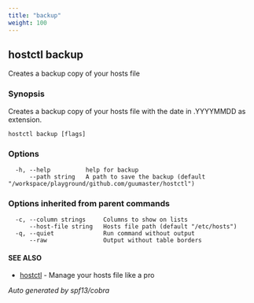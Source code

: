 ```yaml
---
title: "backup"
weight: 100
---
```


## hostctl backup

Creates a backup copy of your hosts file

### Synopsis


Creates a backup copy of your hosts file with the date in .YYYYMMDD
as extension.


```
hostctl backup [flags]
```

### Options

```
  -h, --help          help for backup
      --path string   A path to save the backup (default "/workspace/playground/github.com/guumaster/hostctl")
```

### Options inherited from parent commands

```
  -c, --column strings     Columns to show on lists
      --host-file string   Hosts file path (default "/etc/hosts")
  -q, --quiet              Run command without output
      --raw                Output without table borders
```

#### SEE ALSO

* [hostctl](/docs/cli-usage/hostctl)	 - Manage your hosts file like a pro

*Auto generated by spf13/cobra*
